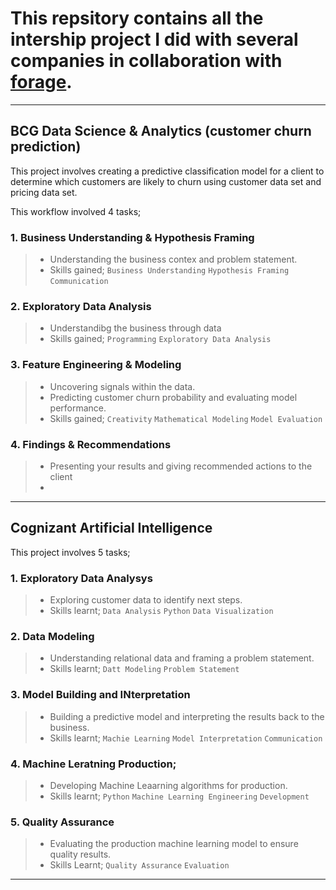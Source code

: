 # This repsitory contains all the intership project I did with several companies in collaboration with [forage](https://www.theforage.com).

---

## BCG Data Science  & Analytics (customer churn prediction)

This project involves creating a predictive classification model for a client to determine which customers are likely to churn using customer data set and pricing data set.

This workflow involved 4 tasks;

### 1. Business Understanding & Hypothesis Framing
> - Understanding the business contex and problem statement.
> - Skills gained; `Business Understanding` `Hypothesis Framing` `Communication`

### 2. Exploratory Data Analysis
> - Understandibg the business through data
> - Skills gained; `Programming` `Exploratory Data Analysis`

### 3. Feature Engineering & Modeling
> - Uncovering signals within the data. 
> - Predicting customer churn probability and evaluating model performance.
> - Skills gained; `Creativity` `Mathematical Modeling` `Model Evaluation`

### 4. Findings & Recommendations
> - Presenting your results and giving recommended actions to the client
> - 

---
## Cognizant Artificial Intelligence

This project involves 5 tasks;

### 1. Exploratory Data Analysys
> - Exploring customer data to identify next steps.
> - Skills learnt; `Data Analysis` `Python` `Data Visualization`

### 2. Data Modeling
> - Understanding relational data and framing a problem statement.
> - Skills learnt; `Datt Modeling` `Problem Statement`

### 3. Model Building and INterpretation
> - Building a predictive model and interpreting the results back to the business.
> - Skills learnt; `Machie Learning` `Model Interpretation` `Communication`

### 4. Machine Leratning Production;
> - Developing Machine Leaarning algorithms for production.
> - Skills learnt; `Python` `Machine Learning Engineering` `Development`

### 5. Quality Assurance
> - Evaluating the production machine learning model to ensure quality results.
> - Skills Learnt; `Quality Assurance` `Evaluation`

---


